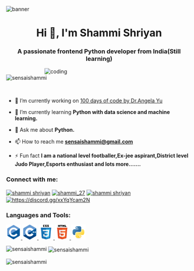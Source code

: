 ![banner](https://user-images.githubusercontent.com/102468081/191901596-3a4d1dd4-55ef-4319-97b6-2f877cac728f.png)

<h1 align="center">Hi 👋, I'm Shammi Shriyan</h1>
<h3 align="center">A passionate frontend Python developer from India(Still learning)</h3>
<img align="right"alt="coding" width="400" src="https://cdn.dribbble.com/users/1162077/screenshots/3848914/programmer.gif">


<p align="left"> <img src="https://komarev.com/ghpvc/?username=sensaishammi&label=Profile%20views&color=0e75b6&style=flat" alt="sensaishammi" /> </p>

<p align="left"> <a href="https://twitter.com/" target="blank"><img src="https://img.shields.io/twitter/follow/?logo=twitter&style=for-the-badge" alt="" /></a> </p>

- 🔭 I’m currently working on [100 days of code by Dr.Angela Yu](https://www.udemy.com/course/100-days-of-code/learn/lecture/17965118#overview)

- 🌱 I’m currently learning **Python with data science and machine learning.**

- 💬 Ask me about **Python.**

- 📫 How to reach me **sensaishammi@gmail.com**

- ⚡ Fun fact **I am a national level footballer,Ex-jee aspirant,District level Judo Player,Esports enthusiast and lots more.......**

<h3 align="left">Connect with me:</h3>
<p align="left">
<a href="https://fb.com/shammi shriyan" target="blank"><img align="center" src="https://raw.githubusercontent.com/rahuldkjain/github-profile-readme-generator/master/src/images/icons/Social/facebook.svg" alt="shammi shriyan" height="30" width="40" /></a>
<a href="https://instagram.com/shammi_27" target="blank"><img align="center" src="https://raw.githubusercontent.com/rahuldkjain/github-profile-readme-generator/master/src/images/icons/Social/instagram.svg" alt="shammi_27" height="30" width="40" /></a>
<a href="https://www.youtube.com/c/shammi shriyan" target="blank"><img align="center" src="https://raw.githubusercontent.com/rahuldkjain/github-profile-readme-generator/master/src/images/icons/Social/youtube.svg" alt="shammi shriyan" height="30" width="40" /></a>
<a href="https://discord.gg/https://discord.gg/xxYqYcam2N" target="blank"><img align="center" src="https://raw.githubusercontent.com/rahuldkjain/github-profile-readme-generator/master/src/images/icons/Social/discord.svg" alt="https://discord.gg/xxYqYcam2N" height="30" width="40" /></a>
</p>

<h3 align="left">Languages and Tools:</h3>
<p align="left"> <a href="https://www.cprogramming.com/" target="_blank" rel="noreferrer"> <img src="https://raw.githubusercontent.com/devicons/devicon/master/icons/c/c-original.svg" alt="c" width="40" height="40"/> </a> <a href="https://www.w3schools.com/cpp/" target="_blank" rel="noreferrer"> <img src="https://raw.githubusercontent.com/devicons/devicon/master/icons/cplusplus/cplusplus-original.svg" alt="cplusplus" width="40" height="40"/> </a> <a href="https://www.w3schools.com/css/" target="_blank" rel="noreferrer"> <img src="https://raw.githubusercontent.com/devicons/devicon/master/icons/css3/css3-original-wordmark.svg" alt="css3" width="40" height="40"/> </a> <a href="https://www.w3.org/html/" target="_blank" rel="noreferrer"> <img src="https://raw.githubusercontent.com/devicons/devicon/master/icons/html5/html5-original-wordmark.svg" alt="html5" width="40" height="40"/> </a> <a href="https://www.python.org" target="_blank" rel="noreferrer"> <img src="https://raw.githubusercontent.com/devicons/devicon/master/icons/python/python-original.svg" alt="python" width="40" height="40"/> </a> </p>

<p><img align="left" src="https://github-readme-stats.vercel.app/api/top-langs?username=sensaishammi&show_icons=true&locale=en&layout=compact" alt="sensaishammi" /></p>

<p>&nbsp;<img align="center" src="https://github-readme-stats.vercel.app/api?username=sensaishammi&show_icons=true&locale=en" alt="sensaishammi" /></p>

<p><img align="center" src="https://github-readme-streak-stats.herokuapp.com/?user=sensaishammi&" alt="sensaishammi" /></p>
